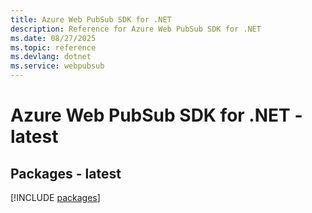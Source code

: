 ```yaml
---
title: Azure Web PubSub SDK for .NET
description: Reference for Azure Web PubSub SDK for .NET
ms.date: 08/27/2025
ms.topic: reference
ms.devlang: dotnet
ms.service: webpubsub
---
```

# Azure Web PubSub SDK for .NET - latest
## Packages - latest
[!INCLUDE [packages](web-pubsub-index.md)]